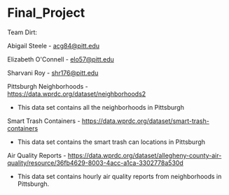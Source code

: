 # Final_Project

Team Dirt:

Abigail Steele - acg84@pitt.edu

Elizabeth O'Connell - elo57@pitt.edu

Sharvani Roy - shr176@pitt.edu

Pittsburgh Neighborhoods - https://data.wprdc.org/dataset/neighborhoods2
- This data set contains all the neighborhoods in Pittsburgh

Smart Trash Containers - https://data.wprdc.org/dataset/smart-trash-containers
- This data set contains the smart trash can locations in Pittsburgh

Air Quality Reports - https://data.wprdc.org/dataset/allegheny-county-air-quality/resource/36fb4629-8003-4acc-a1ca-3302778a530d
- This data set contains hourly air quality reports from neighborhoods in Pittsburgh.
